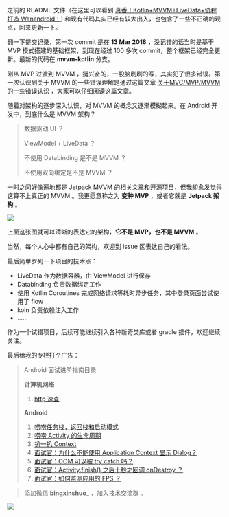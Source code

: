 之前的 README 文件（在这里可以看到 [真香！Kotlin+MVVM+LiveData+协程 打造 Wanandroid！](https://blog.csdn.net/sunluyao_/article/details/101318799)) 和现有代码其实已经有较大出入，也包含了一些不正确的观点，回来更新一下。

翻一下提交记录，第一次 commit 是在 **13 Mar 2018** ，没记错的话当时是基于 MVP 模式搭建的基础框架，到现在经过 100 多次 commit，整个框架已经完全更新。最新的代码在 **mvvm-kotlin** 分支。

刚从 MVP 过渡到 MVVM ，挺兴奋的，一股脑刷刷的写，其实犯了很多错误。第一次认识到关于 MVVM 的一些错误理解是通过这篇文章 [关于MVC/MVP/MVVM的一些错误认识](https://juejin.im/post/6844903938873901064) ，大家可以仔细阅读这篇文章。

随着对架构的逐步深入认识，对 MVVM 的概念又逐渐模糊起来。在 Android 开发中，到底什么是 MVVM 架构？

> 数据驱动 UI ？
>
> ViewModel + LiveData ？
>
> 不使用 Databinding 是不是 MVVM ？
>
> 不使用双向绑定是不是 MVVM ？

一时之间好像遍地都是 Jetpack MVVM 的相关文章和开源项目，但我却愈发觉得这算不上真正的 MVVM 。我更愿意称之为 **变种 MVP** ，或者它就是 **Jetpack 架构** 。

![](https://user-gold-cdn.xitu.io/2019/4/15/16a21016df9c76c5?w=960&h=720&f=webp&s=15382)

上面这张图就可以清晰的表达它的架构，**它不是 MVP，也不是 MVVM** 。

当然，每个人心中都有自己的架构，欢迎到 issue 区表达自己的看法。

最后简单罗列一下项目的技术点：

* LiveData 作为数据容器，由 ViewModel 进行保存
* Databinding 负责数据绑定工作
* 使用 Kotlin Coroutines 完成网络请求等耗时异步任务，其中登录页面尝试使用了 flow 
* koin 负责依赖注入工作
* ......

作为一个试错项目，后续可能继续引入各种新奇类库或者 gradle 插件，欢迎继续关注。

最后给我的专栏打个广告：

> Android 面试进阶指南目录
>
> **计算机网络**
> 1. [http 速查](https://blog.csdn.net/sunluyao_/article/details/109267554)
>
> **Android**
> 1. [唠唠任务栈，返回栈和启动模式](https://blog.csdn.net/sunluyao_/article/details/107948153)
> 2. [唠唠 Activity 的生命周期](https://blog.csdn.net/sunluyao_/article/details/108067935)
> 3. [扒一扒 Context](https://blog.csdn.net/sunluyao_/article/details/108162604)
> 4. [面试官：为什么不能使用 Application Context 显示 Dialog？](https://blog.csdn.net/sunluyao_/article/details/108373573)
> 5. [面试官：OOM 可以被 try catch 吗？](https://blog.csdn.net/sunluyao_/article/details/108656480)
> 6. [面试官：Activity.finish() 之后十秒才回调 onDestroy ？](https://blog.csdn.net/sunluyao_/article/details/109110737)
> 7. [面试官：如何监测应用的 FPS ？](https://blog.csdn.net/sunluyao_/article/details/109440338)





> 添加微信 **bingxinshuo_** ，加入技术交流群 。

![](http://cdn.luyao.tech/wechat/green.png)
